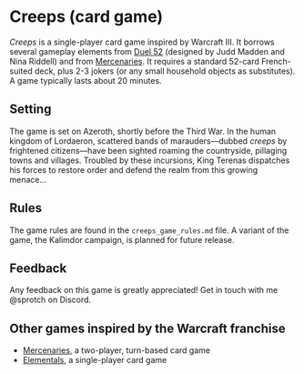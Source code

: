 # Creeps (card game)

_Creeps_ is a single-player card game inspired by Warcraft III. It borrows several gameplay elements from [Duel 52](https://juddmadden.com/duel52/) (designed by Judd Madden and Nina Riddell) and from [Mercenaries](https://github.com/spycherf/mercenaries). It requires a standard 52-card French-suited deck, plus 2-3 jokers (or any small household objects as substitutes). A game typically lasts about 20 minutes.

## Setting

The game is set on Azeroth, shortly before the Third War. In the human kingdom of Lordaeron, scattered bands of marauders—dubbed _creeps_ by frightened citizens—have been sighted roaming the countryside, pillaging towns and villages. Troubled by these incursions, King Terenas dispatches his forces to restore order and defend the realm from this growing menace...

## Rules

The game rules are found in the `creeps_game_rules.md` file. A variant of the game, the Kalimdor campaign, is planned for future release.

## Feedback

Any feedback on this game is greatly appreciated! Get in touch with me @sprotch on Discord.

## Other games inspired by the Warcraft franchise

- [Mercenaries](https://github.com/spycherf/mercenaries), a two-player, turn-based card game
- [Elementals](https://github.com/spycherf/elementals), a single-player card game
